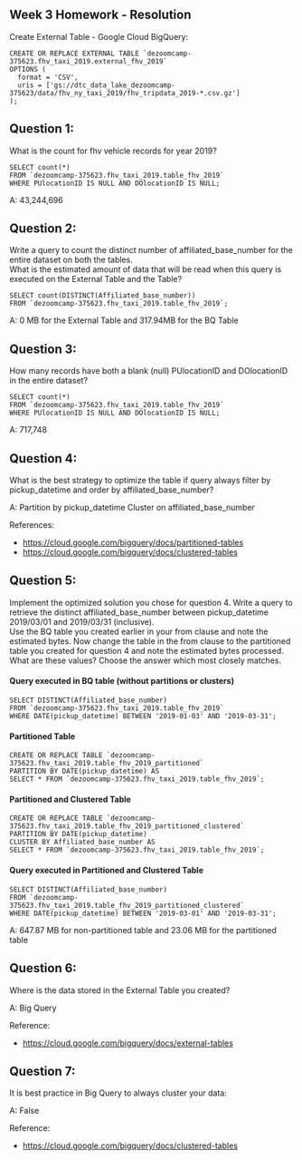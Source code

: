 ## Week 3 Homework - Resolution

Create External Table - Google Cloud BigQuery:

```
CREATE OR REPLACE EXTERNAL TABLE `dezoomcamp-375623.fhv_taxi_2019.external_fhv_2019`
OPTIONS (
  format = 'CSV',
  uris = ['gs://dtc_data_lake_dezoomcamp-375623/data/fhv_ny_taxi_2019/fhv_tripdata_2019-*.csv.gz']
);
```

## Question 1:
What is the count for fhv vehicle records for year 2019?

```
SELECT count(*) 
FROM `dezoomcamp-375623.fhv_taxi_2019.table_fhv_2019`
WHERE PUlocationID IS NULL AND DOlocationID IS NULL;
```
A: 43,244,696

## Question 2:
Write a query to count the distinct number of affiliated_base_number for the entire dataset on both the tables.</br> 
What is the estimated amount of data that will be read when this query is executed on the External Table and the Table?

```
SELECT count(DISTINCT(Affiliated_base_number))
FROM `dezoomcamp-375623.fhv_taxi_2019.table_fhv_2019`;
```

A: 0 MB for the External Table and 317.94MB for the BQ Table

## Question 3:
How many records have both a blank (null) PUlocationID and DOlocationID in the entire dataset?

```
SELECT count(*) 
FROM `dezoomcamp-375623.fhv_taxi_2019.table_fhv_2019`
WHERE PUlocationID IS NULL AND DOlocationID IS NULL;
```
A: 717,748

## Question 4:
What is the best strategy to optimize the table if query always filter by pickup_datetime and order by affiliated_base_number?

A: Partition by pickup_datetime Cluster on affiliated_base_number

References:
- https://cloud.google.com/bigquery/docs/partitioned-tables
- https://cloud.google.com/bigquery/docs/clustered-tables


## Question 5:
Implement the optimized solution you chose for question 4. Write a query to retrieve the distinct affiliated_base_number between pickup_datetime 2019/03/01 and 2019/03/31 (inclusive).</br> 
Use the BQ table you created earlier in your from clause and note the estimated bytes. Now change the table in the from clause to the partitioned table you created for question 4 and note the estimated bytes processed. What are these values? Choose the answer which most closely matches.

#### Query executed in BQ table (without partitions or clusters)
```
SELECT DISTINCT(Affiliated_base_number)
FROM `dezoomcamp-375623.fhv_taxi_2019.table_fhv_2019`
WHERE DATE(pickup_datetime) BETWEEN '2019-01-03' AND '2019-03-31';
```

#### Partitioned Table
```
CREATE OR REPLACE TABLE `dezoomcamp-375623.fhv_taxi_2019.table_fhv_2019_partitioned`
PARTITION BY DATE(pickup_datetime) AS
SELECT * FROM `dezoomcamp-375623.fhv_taxi_2019.table_fhv_2019`;
```

#### Partitioned and Clustered Table
```
CREATE OR REPLACE TABLE `dezoomcamp-375623.fhv_taxi_2019.table_fhv_2019_partitioned_clustered`
PARTITION BY DATE(pickup_datetime)
CLUSTER BY Affiliated_base_number AS
SELECT * FROM `dezoomcamp-375623.fhv_taxi_2019.table_fhv_2019`;
```

#### Query executed in Partitioned and Clustered Table
```
SELECT DISTINCT(Affiliated_base_number)
FROM `dezoomcamp-375623.fhv_taxi_2019.table_fhv_2019_partitioned_clustered`
WHERE DATE(pickup_datetime) BETWEEN '2019-03-01' AND '2019-03-31';
```

A: 647.87 MB for non-partitioned table and 23.06 MB for the partitioned table

## Question 6: 
Where is the data stored in the External Table you created?

A: Big Query

Reference:
- https://cloud.google.com/bigquery/docs/external-tables

## Question 7:
It is best practice in Big Query to always cluster your data:

A: False

Reference:
- https://cloud.google.com/bigquery/docs/clustered-tables
